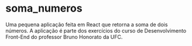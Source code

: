 # soma_numeros
Uma pequena aplicação feita em React que retorna a soma de dois números. A aplicação é parte dos exercícios do curso de Desenvolvimento Front-End do professor Bruno Honorato da UFC.
